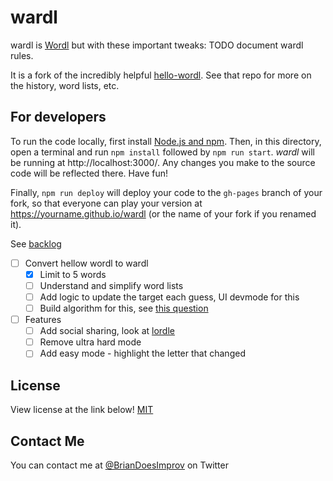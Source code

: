 # wardl

wardl is [Wordl](https://www.nytimes.com/games/wordle/index.html) but with these important tweaks:
TODO document wardl rules.

It is a fork of the incredibly helpful [hello-wordl](https://github.com/lynn/hello-wordl). See that
repo for more on the history, word lists, etc.

## For developers

To run the code locally, first install [Node.js and npm](https://docs.npmjs.com/downloading-and-installing-node-js-and-npm#using-a-node-version-manager-to-install-nodejs-and-npm). Then, in this directory, open a terminal and run `npm install` followed by `npm run start`. _wardl_ will be running at http://localhost:3000/. Any changes you make to the source code will be reflected there. Have fun!

Finally, `npm run deploy` will deploy your code to the `gh-pages` branch of your fork, so that everyone can play your version at https://yourname.github.io/wardl (or the name of your fork if you renamed it).

See [backlog](backlog.md)
- [ ] Convert hellow wordl to wardl
  - [x] Limit to 5 words
  - [ ] Understand and simplify word lists
  - [ ] Add logic to update the target each guess, UI devmode for this
  - [ ] Build algorithm for this, see [this question](https://stackoverflow.com/questions/2205540/algorithm-to-transform-one-word-to-another-through-valid-words)
- [ ] Features
  - [ ] Add social sharing, look at [lordle](https://github.com/lukevoyer/lordle)
  - [ ] Remove ultra hard mode
  - [ ] Add easy mode - highlight the letter that changed

## License

View license at the link below!
[MIT](https://choosealicense.com/licenses/mit/)

## Contact Me

You can contact me at [@BrianDoesImprov](https://twitter.com/BrianDoesImprov) on Twitter